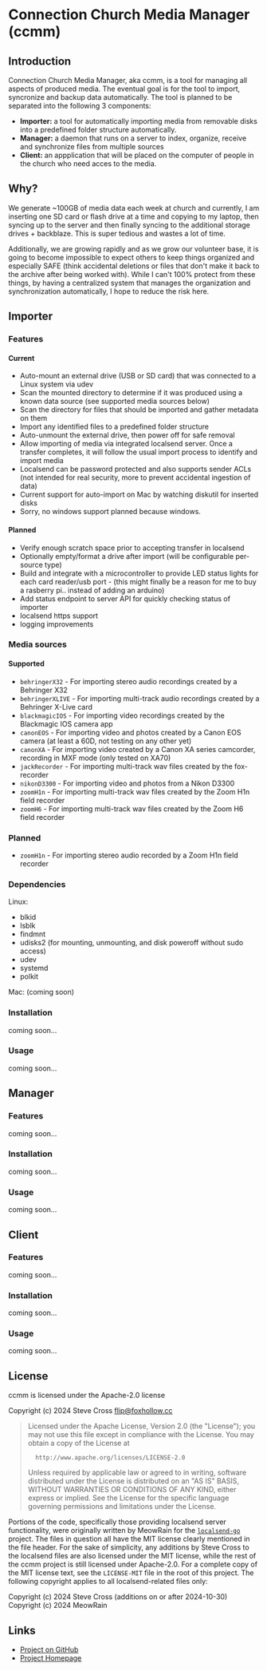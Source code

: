 # Connection Church Media Manager (ccmm)

## Introduction

Connection Church Media Manager, aka ccmm, is a tool for managing all aspects of
produced media. The eventual goal is for the tool to import, syncronize and backup
data automatically. The tool is planned to be separated into the following 3 components:

- **Importer:** a tool for automatically importing media from removable disks into a predefined 
  folder structure automatically.
- **Manager:** a daemon that runs on a server to index, organize, receive and synchronize files 
  from multiple sources
- **Client:** an appplication that will be placed on the computer of people in the church who
  need acces to the media. 

## Why?

We generate ~100GB of media data each week at church and currently, I am inserting one
SD card or flash drive at a time and copying to my laptop, then syncing up to the 
server and then finally syncing to the additional storage drives + backblaze. This
is super tedious and wastes a lot of time. 

Additionally, we are growing rapidly and as we grow our volunteer base, it is going to
become impossible to expect others to keep things organized and especially SAFE (think
accidental deletions or files that don't make it back to the archive after being worked with).
While I can't 100% protect from these things, by having a centralized system that manages the
organization and synchronization automatically, I hope to reduce the risk here.

## Importer

### Features


#### Current
  - Auto-mount an external drive (USB or SD card) that was connected to a Linux system via udev
  - Scan the mounted directory to determine if it was produced using a known data source (see supported media sources below)
  - Scan the directory for files that should be imported and gather metadata on them
  - Import any identified files to a predefined folder structure
  - Auto-unmount the external drive, then power off for safe removal
  - Allow importing of media via integrated localsend server. Once a transfer completes, it will follow the usual import process to identify and import media
  - Localsend can be password protected and also supports sender ACLs (not intended for real security, more to prevent accidental ingestion of data)
  - Current support for auto-import on Mac by watching diskutil for inserted disks
  - Sorry, no windows support planned because windows.

#### Planned 
  - Verify enough scratch space prior to accepting transfer in localsend
  - Optionally empty/format a drive after import (will be configurable per-source type)
  - Build and integrate with a microcontroller to provide LED status lights for each card reader/usb port - (this might finally be a reason for me to buy a rasberry pi.. instead of adding an arduino)
  - Add status endpoint to server API for quickly checking status of importer
  - localsend https support
  - logging improvements

### Media sources

#### Supported
  - `behringerX32` - For importing stereo audio recordings created by a Behringer X32
  - `behringerXLIVE` - For importing multi-track audio recordings created by a Behringer X-Live card
  - `blackmagicIOS` - For importing video recordings created by the Blackmagic IOS camera app
  - `canonEOS` - For importing video and photos created by a Canon EOS camera (at least a 60D, not testing on any other yet)
  - `canonXA` - For importing video created by a Canon XA series camcorder, recording in MXF mode (only tested on XA70)
  - `jackRecorder` - For importing multi-track wav files created by the fox-recorder
  - `nikonD3300` - For importing video and photos from a Nikon D3300
  - `zoomH1n` - For importing multi-track wav files created by the Zoom H1n field recorder
  - `zoomH6` - For importing multi-track wav files created by the Zoom H6 field recorder

### Planned
  - `zoomH1n` - For importing stereo audio recorded by a Zoom H1n field recorder

### Dependencies

Linux:
- blkid
- lsblk
- findmnt
- udisks2 (for mounting, unmounting, and disk poweroff without sudo access)
- udev
- systemd
- polkit

Mac:
(coming soon)

### Installation

coming soon...

### Usage

coming soon...

## Manager

### Features

coming soon...

### Installation

coming soon...

### Usage

coming soon...

## Client

### Features

coming soon...

### Installation

coming soon...

### Usage

coming soon...

## License

ccmm is licensed under the Apache-2.0 license

Copyright (c) 2024 Steve Cross <flip@foxhollow.cc>

>  Licensed under the Apache License, Version 2.0 (the "License");
>  you may not use this file except in compliance with the License.
>  You may obtain a copy of the License at
>
>       http://www.apache.org/licenses/LICENSE-2.0
>
>  Unless required by applicable law or agreed to in writing, software
>  distributed under the License is distributed on an "AS IS" BASIS,
>  WITHOUT WARRANTIES OR CONDITIONS OF ANY KIND, either express or implied.
>  See the License for the specific language governing permissions and
>  limitations under the License.

Portions of the code, specifically those providing localsend server functionality, were originally 
written by MeowRain for the [`localsend-go`](https://github.com/meowrain/localsend-go) project. The 
files in question all have the MIT license clearly mentioned in the file header. For the sake of 
simplicity, any additions by Steve Cross to the localsend files are also licensed under the MIT 
license, while the rest of the ccmm project is still licensed under Apache-2.0. For a complete 
copy of the MIT license text, see the `LICENSE-MIT` file in the root of this project. The 
following copyright applies to all localsend-related files only:

Copyright (c) 2024 Steve Cross (additions on or after 2024-10-30)
Copyright (c) 2024 MeowRain

## Links

- [Project on GitHub](https://github.com/hairlesshobo/ccmm/)
- [Project Homepage](https://www.foxhollow.cc/projects/ccmm/)
